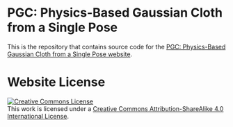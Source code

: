 # PGC: Physics-Based Gaussian Cloth from a Single Pose

This is the repository that contains source code for the [PGC: Physics-Based Gaussian Cloth from a Single Pose website](https://phys-gaussian-cloth.github.io/).

<!-- If you find "PGC: Physics-Based Gaussian Cloth from a Single Pose" useful for your work please cite:
```
@article{guo2025garments,
  author    = {Guo, Michelle and Chiang, Matt Jen-Yuan and Santesteban, Igor and Sarafianos, Nikolaos and Chen, Hsiao-yu and Halimi, Oshri and Bozic, Aljaz and Saito, Shunsuke and Wu, Jiajun and Liu, C. Karen and Stuyck, Tuur and Larionov, Egor},
  title     = {PGC: Physics-Based Gaussian Cloth from a Single Pose},
  journal   = {arXiv},
  year      = {2025},
}
``` -->

# Website License
<a rel="license" href="http://creativecommons.org/licenses/by-sa/4.0/"><img alt="Creative Commons License" style="border-width:0" src="https://i.creativecommons.org/l/by-sa/4.0/88x31.png" /></a><br />This work is licensed under a <a rel="license" href="http://creativecommons.org/licenses/by-sa/4.0/">Creative Commons Attribution-ShareAlike 4.0 International License</a>.
